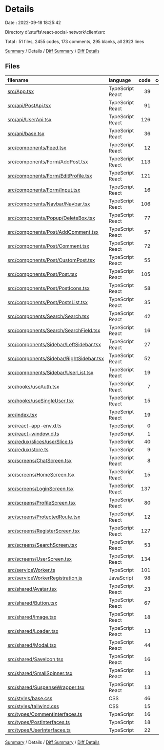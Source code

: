 # Details

Date : 2022-09-18 18:25:42

Directory d:\\stuffs\\react-social-network\\client\\src

Total : 51 files,  2455 codes, 173 comments, 295 blanks, all 2923 lines

[Summary](results.md) / Details / [Diff Summary](diff.md) / [Diff Details](diff-details.md)

## Files
| filename | language | code | comment | blank | total |
| :--- | :--- | ---: | ---: | ---: | ---: |
| [src/App.tsx](/src/App.tsx) | TypeScript React | 39 | 43 | 2 | 84 |
| [src/api/PostApi.tsx](/src/api/PostApi.tsx) | TypeScript React | 91 | 1 | 9 | 101 |
| [src/api/UserApi.tsx](/src/api/UserApi.tsx) | TypeScript React | 126 | 0 | 13 | 139 |
| [src/api/base.tsx](/src/api/base.tsx) | TypeScript React | 36 | 8 | 6 | 50 |
| [src/components/Feed.tsx](/src/components/Feed.tsx) | TypeScript React | 12 | 0 | 4 | 16 |
| [src/components/Form/AddPost.tsx](/src/components/Form/AddPost.tsx) | TypeScript React | 113 | 5 | 10 | 128 |
| [src/components/Form/EditProfile.tsx](/src/components/Form/EditProfile.tsx) | TypeScript React | 121 | 3 | 9 | 133 |
| [src/components/Form/Input.tsx](/src/components/Form/Input.tsx) | TypeScript React | 16 | 0 | 1 | 17 |
| [src/components/Navbar/Navbar.tsx](/src/components/Navbar/Navbar.tsx) | TypeScript React | 106 | 9 | 9 | 124 |
| [src/components/Popup/DeleteBox.tsx](/src/components/Popup/DeleteBox.tsx) | TypeScript React | 77 | 0 | 5 | 82 |
| [src/components/Post/AddComment.tsx](/src/components/Post/AddComment.tsx) | TypeScript React | 57 | 0 | 8 | 65 |
| [src/components/Post/Comment.tsx](/src/components/Post/Comment.tsx) | TypeScript React | 72 | 0 | 3 | 75 |
| [src/components/Post/CustomPost.tsx](/src/components/Post/CustomPost.tsx) | TypeScript React | 55 | 0 | 14 | 69 |
| [src/components/Post/Post.tsx](/src/components/Post/Post.tsx) | TypeScript React | 105 | 0 | 12 | 117 |
| [src/components/Post/PostIcons.tsx](/src/components/Post/PostIcons.tsx) | TypeScript React | 58 | 0 | 9 | 67 |
| [src/components/Post/PostsList.tsx](/src/components/Post/PostsList.tsx) | TypeScript React | 35 | 16 | 4 | 55 |
| [src/components/Search/Search.tsx](/src/components/Search/Search.tsx) | TypeScript React | 42 | 0 | 4 | 46 |
| [src/components/Search/SearchField.tsx](/src/components/Search/SearchField.tsx) | TypeScript React | 16 | 0 | 3 | 19 |
| [src/components/Sidebar/LeftSidebar.tsx](/src/components/Sidebar/LeftSidebar.tsx) | TypeScript React | 27 | 0 | 4 | 31 |
| [src/components/Sidebar/RightSidebar.tsx](/src/components/Sidebar/RightSidebar.tsx) | TypeScript React | 52 | 1 | 5 | 58 |
| [src/components/Sidebar/UserList.tsx](/src/components/Sidebar/UserList.tsx) | TypeScript React | 19 | 0 | 2 | 21 |
| [src/hooks/useAuth.tsx](/src/hooks/useAuth.tsx) | TypeScript React | 7 | 0 | 4 | 11 |
| [src/hooks/useSingleUser.tsx](/src/hooks/useSingleUser.tsx) | TypeScript React | 15 | 0 | 1 | 16 |
| [src/index.tsx](/src/index.tsx) | TypeScript React | 19 | 6 | 5 | 30 |
| [src/react-app-env.d.ts](/src/react-app-env.d.ts) | TypeScript | 0 | 1 | 1 | 2 |
| [src/react-window.d.ts](/src/react-window.d.ts) | TypeScript | 1 | 0 | 0 | 1 |
| [src/redux/slices/userSlice.ts](/src/redux/slices/userSlice.ts) | TypeScript | 40 | 2 | 13 | 55 |
| [src/redux/store.ts](/src/redux/store.ts) | TypeScript | 9 | 1 | 2 | 12 |
| [src/screens/ChatScreen.tsx](/src/screens/ChatScreen.tsx) | TypeScript React | 8 | 0 | 2 | 10 |
| [src/screens/HomeScreen.tsx](/src/screens/HomeScreen.tsx) | TypeScript React | 15 | 0 | 3 | 18 |
| [src/screens/LoginScreen.tsx](/src/screens/LoginScreen.tsx) | TypeScript React | 137 | 3 | 10 | 150 |
| [src/screens/ProfileScreen.tsx](/src/screens/ProfileScreen.tsx) | TypeScript React | 80 | 0 | 6 | 86 |
| [src/screens/ProtectedRoute.tsx](/src/screens/ProtectedRoute.tsx) | TypeScript React | 12 | 0 | 3 | 15 |
| [src/screens/RegisterScreen.tsx](/src/screens/RegisterScreen.tsx) | TypeScript React | 127 | 2 | 9 | 138 |
| [src/screens/SearchScreen.tsx](/src/screens/SearchScreen.tsx) | TypeScript React | 53 | 3 | 3 | 59 |
| [src/screens/UserScreen.tsx](/src/screens/UserScreen.tsx) | TypeScript React | 134 | 0 | 9 | 143 |
| [src/serviceWorker.ts](/src/serviceWorker.ts) | TypeScript | 101 | 31 | 13 | 145 |
| [src/serviceWorkerRegistration.js](/src/serviceWorkerRegistration.js) | JavaScript | 98 | 31 | 13 | 142 |
| [src/shared/Avatar.tsx](/src/shared/Avatar.tsx) | TypeScript React | 23 | 0 | 2 | 25 |
| [src/shared/Button.tsx](/src/shared/Button.tsx) | TypeScript React | 67 | 0 | 3 | 70 |
| [src/shared/Image.tsx](/src/shared/Image.tsx) | TypeScript React | 18 | 0 | 4 | 22 |
| [src/shared/Loader.tsx](/src/shared/Loader.tsx) | TypeScript React | 13 | 0 | 3 | 16 |
| [src/shared/Modal.tsx](/src/shared/Modal.tsx) | TypeScript React | 44 | 0 | 5 | 49 |
| [src/shared/SaveIcon.tsx](/src/shared/SaveIcon.tsx) | TypeScript React | 16 | 0 | 4 | 20 |
| [src/shared/SmallSpinner.tsx](/src/shared/SmallSpinner.tsx) | TypeScript React | 13 | 0 | 3 | 16 |
| [src/shared/SuspenseWrapper.tsx](/src/shared/SuspenseWrapper.tsx) | TypeScript React | 13 | 0 | 4 | 17 |
| [src/styles/base.css](/src/styles/base.css) | CSS | 46 | 0 | 12 | 58 |
| [src/styles/tailwind.css](/src/styles/tailwind.css) | CSS | 15 | 7 | 13 | 35 |
| [src/types/CommentInterfaces.ts](/src/types/CommentInterfaces.ts) | TypeScript | 16 | 0 | 3 | 19 |
| [src/types/PostInterfaces.ts](/src/types/PostInterfaces.ts) | TypeScript | 18 | 0 | 3 | 21 |
| [src/types/UserInterfaces.ts](/src/types/UserInterfaces.ts) | TypeScript | 22 | 0 | 3 | 25 |

[Summary](results.md) / Details / [Diff Summary](diff.md) / [Diff Details](diff-details.md)